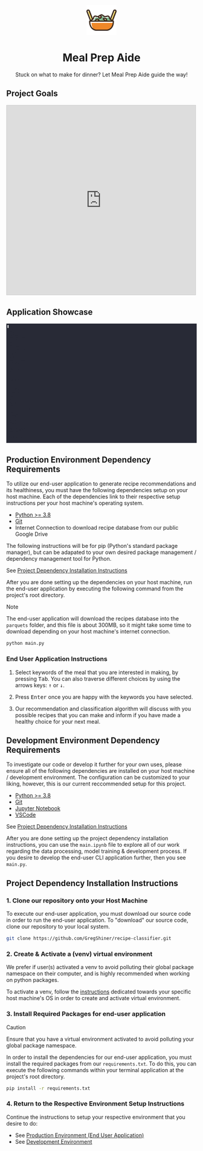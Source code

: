 <div align="center">
  <img src="report_assets/salad-svgrepo-com.svg" alt="Logo" width="80" height="80">
  <h1 align="center">Meal Prep Aide</h3>
  <p align="center">Stuck on what to make for dinner? Let Meal Prep Aide guide the way!</p>
</div>

## Project Goals

<iframe src="https://www.desmos.com/calculator/gc5oqjhi9t?embed" width="500" height="500" style="border: 1px solid #ccc" frameborder=0></iframe>

## Application Showcase

[![Application Showcase](report_assets/application_showcase.gif)](https://asciinema.org/a/656019)

## Production Environment Dependency Requirements

To utilize our end-user application to generate recipe recommendations 
and its healthiness, you must have the following dependencies setup on your host machine. Each of the dependencies link to their respective setup instructions per your host machine's operating system.

- [Python >= 3.8](https://wiki.python.org/moin/BeginnersGuide/Download)
- [Git](https://git-scm.com/book/en/v2/Getting-Started-Installing-Git)
- Internet Connection to download recipe database from our public Google Drive

The following instructions will be for pip (Python's standard package manager), but can be adapated to your own desired package management / dependency management tool for Python.

See [Project Dependency Installation Instructions](#project-dependency-installation-instructions)

After you are done setting up the dependencies on your host machine, run the end-user application by executing the following command from the project's root directory.

> [!NOTE]
> The end-user application will download the recipes database into the `parquets` folder, and this file is about 300MB, so it might take some time to download depending on your host machine's internet connection.

```sh
python main.py
```

### End User Application Instructions

1. Select keywords of the meal that you are interested in making, by pressing <kbd>Tab</kbd>. You can also traverse different choices by using the arrows keys: <kbd>↑</kbd> or <kbd>↓</kbd>.

2. Press <kbd>Enter</kbd> once you are happy with the keywords you have selected.

3. Our recommendation and classification algorithm will discuss with you possible recipes that you can make and inform if you have made a healthy choice for your next meal.

## Development Environment Dependency Requirements

To investigate our code or develop it further for your own uses, please ensure all of the following dependencies are installed on your host machine / development environment. The configuration can be customized to your liking, however, this is our current reccommended setup for this project.

- [Python >= 3.8](https://wiki.python.org/moin/BeginnersGuide/Download)
- [Git](https://git-scm.com/book/en/v2/Getting-Started-Installing-Git)
- [Jupyter Notebook](https://code.visualstudio.com/docs/datascience/jupyter-notebooks)
- [VSCode](https://code.visualstudio.com/docs/setup/setup-overview)

See [Project Dependency Installation Instructions](#project-dependency-installation-instructions)

After you are done setting up the project dependency installation instructions, you can use the `main.ipynb` file to explore all of our work regarding the data processing, model training & development process. If you desire to develop the end-user CLI application further, then you see `main.py`.

## Project Dependency Installation Instructions

### 1. Clone our repository onto your Host Machine

To execute our end-user application, you must download our source code in order
to run the end-user application. To "download" our source code, clone our  repository to your local system.

```sh
git clone https://github.com/GregShiner/recipe-classifier.git
```

### 2. Create & Activate a (venv) virtual environment

We prefer if user(s) activated a venv to avoid polluting their global package namespace on their computer, and is highly recommended when working on python packages.

To activate a venv, follow the [instructions](https://packaging.python.org/en/latest/guides/installing-using-pip-and-virtual-environments/#create-a-new-virtual-environment) dedicated towards your specific host machine's OS in order to create and activate virtual environment. 

### 3. Install Required Packages for end-user application

> [!CAUTION]
> Ensure that you have a virtual environment activated to avoid polluting your global package namespace.

In order to install the dependencies for our end-user application, you must install the required packages from our `requirements.txt`. To do this, you can execute the following commands within your terminal application at the project's root directory.

```sh
pip install -r requirements.txt
```

### 4. Return to the Respective Environment Setup Instructions

Continue the instructions to setup your respective environment that you desire to do:

- See [Production Environment (End User Application)](#production-environment-dependency-requirements)
- See [Development Environment](#development-environment-dependency-requirements)